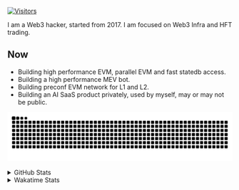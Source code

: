 <!-- markdownlint-disable MD041 MD010 MD033 -->
[![Visitors](https://api.visitorbadge.io/api/daily?path=Akagi201%2FAkagi201&label=Visitors%20Today&countColor=%2337d67a)](https://visitorbadge.io/status?path=Akagi201%2FAkagi201)

I am a Web3 hacker, started from 2017. I am focused on Web3 Infra and HFT trading.

## Now

* Building high performance EVM, parallel EVM and fast statedb access.
* Building a high performance MEV bot.
* Building preconf EVM network for L1 and L2.
* Building an AI SaaS product privately, used by myself, may or may not be public.

[![github contribution grid snake animation](https://raw.githubusercontent.com/Akagi201/Akagi201/output/github-contribution-grid-snake.svg#gh-light-mode-only)](https://github.com/Akagi201)

<details>
<summary>GitHub Stats</summary>
  <a href="https://github.com/Akagi201"><img alt="Profile Detail" src="https://raw.githubusercontent.com/Akagi201/Akagi201/master/profile-summary-card-output/dracula/0-profile-details.svg" /></a>
  <a href="https://github.com/Akagi201"><img alt="Github Stats" src="https://raw.githubusercontent.com/Akagi201/Akagi201/master/profile-summary-card-output/dracula/3-stats.svg" /></a>
  <a href="https://github.com/Akagi201"><img alt="Lang By Commits" src="https://raw.githubusercontent.com/Akagi201/Akagi201/master/profile-summary-card-output/dracula/2-most-commit-language.svg" /></a>
</details>

<details>
<summary>Wakatime Stats</summary>
<br>

<!--START_SECTION:waka-->

```txt
From: 08 September 2024 - To: 15 September 2024

Total Time: 50 hrs 54 mins

Other        42 hrs 21 mins  ████████████████████▓░░░░   83.23 %
Rust         3 hrs 53 mins   ██░░░░░░░░░░░░░░░░░░░░░░░   07.63 %
Go           1 hr 44 mins    █░░░░░░░░░░░░░░░░░░░░░░░░   03.44 %
TOML         49 mins         ▒░░░░░░░░░░░░░░░░░░░░░░░░   01.61 %
sh           43 mins         ▒░░░░░░░░░░░░░░░░░░░░░░░░   01.43 %
Bash         40 mins         ▒░░░░░░░░░░░░░░░░░░░░░░░░   01.33 %
INI          19 mins         ░░░░░░░░░░░░░░░░░░░░░░░░░   00.63 %
Markdown     12 mins         ░░░░░░░░░░░░░░░░░░░░░░░░░   00.42 %
YAML         5 mins          ░░░░░░░░░░░░░░░░░░░░░░░░░   00.19 %
Docker       1 min           ░░░░░░░░░░░░░░░░░░░░░░░░░   00.07 %
```

<!--END_SECTION:waka-->

</details>
